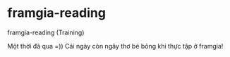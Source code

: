 # framgia-reading
framgia-reading (Training)

Một thời đã qua =)) Cái ngày còn ngây thơ bé bỏng khi thực tập ở framgia!
